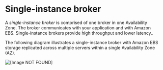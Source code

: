 # Single\-instance broker<a name="rabbitmq-broker-architecture-single-instance"></a>

A *single\-instance broker* is comprised of one broker in one Availability Zone\. The broker communicates with your application and with Amazon EBS\. Single\-instance brokers provide high throughput and lower latency\.\.

The following diagram illustrates a single\-instance broker with Amazon EBS storage replicated across multiple servers within a single Availability Zone \(AZ\)\.

![\[Image NOT FOUND\]](http://docs.aws.amazon.com/amazon-mq/latest/developer-guide/images/amazon-mq-architecture-single-broker-deployment-ebs.png)